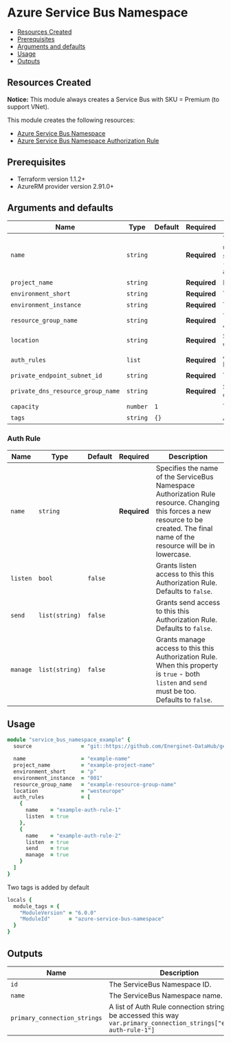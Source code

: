 # Azure Service Bus Namespace

- [Resources Created](#resources-created)
- [Prerequisites](#prerequisites)
- [Arguments and defaults](#arguments-and-defaults)
- [Usage](#usage)
- [Outputs](#outputs)

## Resources Created

**Notice:** This module always creates a Service Bus with SKU = Premium (to support VNet).

This module creates the following resources:

- [Azure Service Bus Namespace](https://registry.terraform.io/providers/hashicorp/azurerm/latest/docs/resources/servicebus_namespace)
- [Azure Service Bus Namespace Authorization Rule](https://registry.terraform.io/providers/hashicorp/azurerm/latest/docs/resources/servicebus_namespace_authorization_rule)

## Prerequisites

- Terraform version 1.1.2+
- AzureRM provider version 2.91.0+

## Arguments and defaults

| Name | Type | Default | Required | Description |
|-|-|-|-|-|
| `name` | `string` | | **Required** | The name of the Microsoft SQL Server. This needs to be globally unique within Azure. The final name of the resource will follow this syntax `sb-{var.name}-${var.environment_short}-${var.environment_instance}` and be in lowercase. |
| `project_name` | `string` | | **Required** | Name of the project this infrastructure is a part of. |
| `environment_short` | `string` | | **Required** | The short value name of your environment. |
| `environment_instance` | `string` | | **Required** |  The instance number of your environment. |
| `resource_group_name` | `string` | | **Required** | The name of the resource group in which to create the Function App. |
| `location` | `string` | | **Required** | Specifies the supported Azure location where the resource exists. Changing this forces a new resource to be created. |
| `auth_rules` | `list` | | **Required** | A list of objects describing the auth rules of the Service Bus Namespace. See [Auth Rule](#auth-rule). |
| `private_endpoint_subnet_id` | `string` | | **Required**  | The ID of the private endpoint subnet
| `private_dns_resource_group_name` | `string` | | **Required**  | Specifies the resource group where the Private DNS Zone exists. Changing this forces a new resource to be created.
| `capacity` | `number` | `1` | | The capcity when using premium sku. |
| `tags` | `string` | `{}` | | A mapping of tags to assign to the resource. |

### Auth Rule

| Name | Type | Default | Required | Description |
|-|-|-|-|-|
| `name` | `string` | | **Required** | Specifies the name of the ServiceBus Namespace Authorization Rule resource. Changing this forces a new resource to be created. The final name of the resource will be in lowercase. |
| `listen` | `bool` | `false` | | Grants listen access to this this Authorization Rule. Defaults to `false`. |
| `send` | `list(string)` | `false` | | Grants send access to this this Authorization Rule. Defaults to `false`. |
| `manage` | `list(string)` | `false` | | Grants manage access to this this Authorization Rule. When this property is `true` - both `listen` and `send` must be too. Defaults to `false`. |

## Usage

```ruby
module "service_bus_namespace_example" {
  source                = "git::https://github.com/Energinet-DataHub/geh-terraform-modules.git//azure/service_bus-namespace?ref=5.1.0"

  name                  = "example-name"
  project_name          = "example-project-name"
  environment_short     = "p"
  environment_instance  = "001"
  resource_group_name   = "example-resource-group-name"
  location              = "westeurope"
  auth_rules            = [
    {
      name    = "example-auth-rule-1"
      listen  = true
    },
    {
      name    = "example-auth-rule-2"
      listen  = true
      send    = true
      manage  = true
    }
  ]
}
```

Two tags is added by default

```ruby
locals {
  module_tags = {
    "ModuleVersion" = "6.0.0"
    "ModuleId"      = "azure-service-bus-namespace"
  }
}
```

## Outputs

| Name | Description |
|-|-|
| `id` | The ServiceBus Namespace ID. |
| `name` | The ServiceBus Namespace name. |
| `primary_connection_strings` | A list of Auth Rule connection strings, can be accessed this way `var.primary_connection_strings["example-auth-rule-1"]` |
